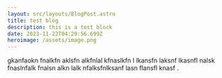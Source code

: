 ```yaml
---
layout: src/layouts/BlogPost.astro
title: test blog
description: this is a test block
date: 2023-11-22T04:29:56.699Z
heroimage: /assets/image.png
---
```

gkanfaokn fnalkfn aklsfn alkfnlal kfnaslkfn l lkansfn laksnf lkasnfl nalsk fnaslnfalk fnalsn alkn lalk nfalksfnlksanf lasn flansfl knasf .